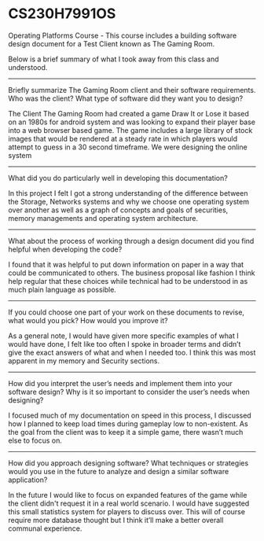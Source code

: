 # CS230H7991OS
Operating Platforms Course - This course includes a building software design document for a Test Client known as The Gaming Room.  

Below is a brief summary of what I took away from this class and understood. 
***********************************************************************************************************************************************
Briefly summarize The Gaming Room client and their software requirements. Who was the client? What type of software did they want you to design?

The Client The Gaming Room had created a game Draw It or Lose it based on an 1980s for android system and was looking to expand their player base into a web browser based game.
The game includes a large library of stock images that would be rendered at a steady rate in which players would attempt to guess in a 30 second timeframe. We were designing the online system 
***********************************************************************************************************************************************
What did you do particularly well in developing this documentation?

In this project I felt I got a strong understanding of the difference between the Storage, Networks systems and why we choose one operating system over another as well as a graph of concepts and goals of securities, memory managements and operating system architecture. 
***********************************************************************************************************************************************
What about the process of working through a design document did you find helpful when developing the code?

I found that it was helpful to put down information on paper in a way that could be communicated to others. The business proposal like fashion I think help regular that these choices while technical had to be understood in as much plain language as possible. 
***********************************************************************************************************************************************
If you could choose one part of your work on these documents to revise, what would you pick? How would you improve it?

As a general note, I would have given more specific examples of what I would have done, I felt like too often I spoke in broader terms and didn’t give the exact answers of what and when I needed too. I think this was most apparent in my memory and Security sections. 
***********************************************************************************************************************************************
How did you interpret the user’s needs and implement them into your software design? Why is it so important to consider the user’s needs when designing?

I focused much of my documentation on speed in this process, I discussed how I planned to keep load times during gameplay low to non-existent. As the goal from the client was to keep it a simple game, there wasn’t much else to focus on.  
***********************************************************************************************************************************************
How did you approach designing software? What techniques or strategies would you use in the future to analyze and design a similar software application?

In the future I would like to focus on expanded features of the game while the client didn't  request it in a real world scenario. I would have suggested this small statistics system for players to discuss over. This will of course require more database thought but I think it’ll make a better overall communal experience. 
